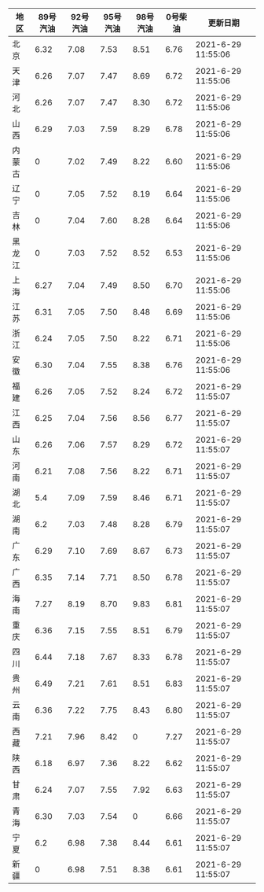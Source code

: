 | 地区 | 89号汽油 | 92号汽油 | 95号汽油 | 98号汽油 | 0号柴油 | 更新日期 |
| --- | --- | --- | --- | --- | --- | --- |
| 北京 | 6.32 | 7.08 | 7.53 | 8.51 | 6.76 | 2021-6-29 11:55:06 |
| 天津 | 6.26 | 7.07 | 7.47 | 8.69 | 6.72 | 2021-6-29 11:55:06 |
| 河北 | 6.26 | 7.07 | 7.47 | 8.30 | 6.72 | 2021-6-29 11:55:06 |
| 山西 | 6.29 | 7.03 | 7.59 | 8.29 | 6.78 | 2021-6-29 11:55:06 |
| 内蒙古 | 0 | 7.02 | 7.49 | 8.22 | 6.60 | 2021-6-29 11:55:06 |
| 辽宁 | 0 | 7.05 | 7.52 | 8.19 | 6.64 | 2021-6-29 11:55:06 |
| 吉林 | 0 | 7.04 | 7.60 | 8.28 | 6.64 | 2021-6-29 11:55:06 |
| 黑龙江 | 0 | 7.03 | 7.52 | 8.52 | 6.53 | 2021-6-29 11:55:06 |
| 上海 | 6.27 | 7.04 | 7.49 | 8.50 | 6.70 | 2021-6-29 11:55:06 |
| 江苏 | 6.31 | 7.05 | 7.50 | 8.48 | 6.69 | 2021-6-29 11:55:06 |
| 浙江 | 6.24 | 7.05 | 7.50 | 8.22 | 6.71 | 2021-6-29 11:55:06 |
| 安徽 | 6.30 | 7.04 | 7.55 | 8.38 | 6.76 | 2021-6-29 11:55:06 |
| 福建 | 6.26 | 7.05 | 7.52 | 8.24 | 6.72 | 2021-6-29 11:55:07 |
| 江西 | 6.25 | 7.04 | 7.56 | 8.56 | 6.77 | 2021-6-29 11:55:07 |
| 山东 | 6.26 | 7.06 | 7.57 | 8.29 | 6.72 | 2021-6-29 11:55:07 |
| 河南 | 6.21 | 7.08 | 7.56 | 8.22 | 6.71 | 2021-6-29 11:55:07 |
| 湖北 | 5.4 | 7.09 | 7.59 | 8.46 | 6.71 | 2021-6-29 11:55:07 |
| 湖南 | 6.2 | 7.03 | 7.48 | 8.28 | 6.79 | 2021-6-29 11:55:07 |
| 广东 | 6.29 | 7.10 | 7.69 | 8.67 | 6.73 | 2021-6-29 11:55:07 |
| 广西 | 6.35 | 7.14 | 7.71 | 8.50 | 6.78 | 2021-6-29 11:55:07 |
| 海南 | 7.27 | 8.19 | 8.70 | 9.83 | 6.81 | 2021-6-29 11:55:07 |
| 重庆 | 6.36 | 7.15 | 7.55 | 8.51 | 6.79 | 2021-6-29 11:55:07 |
| 四川 | 6.44  | 7.18 | 7.67 | 8.33 | 6.78 | 2021-6-29 11:55:07 |
| 贵州 | 6.49 | 7.21 | 7.61 | 8.51 | 6.83 | 2021-6-29 11:55:07 |
| 云南 | 6.36  | 7.22 | 7.75 | 8.43 | 6.80 | 2021-6-29 11:55:07 |
| 西藏 | 7.21 | 7.96 | 8.42 | 0 | 7.27 | 2021-6-29 11:55:07 |
| 陕西 | 6.18 | 6.97 | 7.36 | 8.22 | 6.62 | 2021-6-29 11:55:07 |
| 甘肃 | 6.24 | 7.07 | 7.55 | 7.92 | 6.63 | 2021-6-29 11:55:07 |
| 青海 | 6.30 | 7.03 | 7.54 | 0 | 6.66 | 2021-6-29 11:55:07 |
| 宁夏 | 6.2 | 6.98 | 7.38 | 8.44 | 6.61 | 2021-6-29 11:55:07 |
| 新疆 | 0 | 6.98 | 7.51 | 8.38 | 6.61 | 2021-6-29 11:55:07 |
